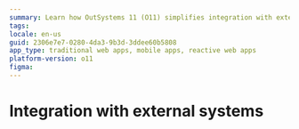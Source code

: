 ```yaml
---
summary: Learn how OutSystems 11 (O11) simplifies integration with external systems in this detailed guide.
tags: 
locale: en-us
guid: 2306e7e7-0280-4da3-9b3d-3ddee60b5808
app_type: traditional web apps, mobile apps, reactive web apps
platform-version: o11
figma: 
---
```


# Integration with external systems
